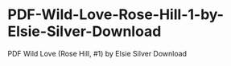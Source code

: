 # PDF-Wild-Love-Rose-Hill-1-by-Elsie-Silver-Download
PDF Wild Love (Rose Hill, #1) by Elsie Silver Download
